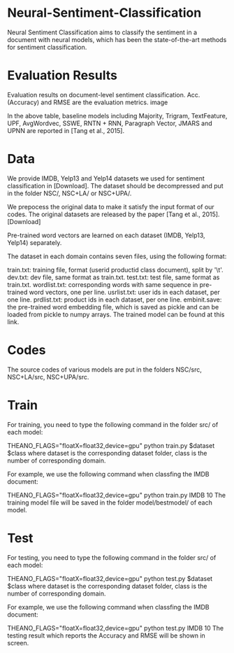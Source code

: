 # Neural-Sentiment-Classification
Neural Sentiment Classification aims to classify the sentiment in a document with neural models, which has been the state-of-the-art methods for sentiment classification.
# Evaluation Results
Evaluation results on document-level sentiment classification. Acc.(Accuracy) and RMSE are the evaluation metrics. image

In the above table, baseline models including Majority, Trigram, TextFeature, UPF, AvgWordvec, SSWE, RNTN + RNN, Paragraph Vector, JMARS and UPNN are reported in [Tang et al., 2015].

# Data
We provide IMDB, Yelp13 and Yelp14 datasets we used for sentiment classification in [Download]. The dataset should be decompressed and put in the folder NSC/, NSC+LA/ or NSC+UPA/.

We prepocess the original data to make it satisfy the input format of our codes. The original datasets are released by the paper [Tang et al., 2015]. [Download]

Pre-trained word vectors are learned on each dataset (IMDB, Yelp13, Yelp14) separately.

The dataset in each domain contains seven files, using the following format:

train.txt: training file, format (userid productid class document), split by '\t'.
dev.txt: dev file, same format as train.txt.
test.txt: test file, same format as train.txt.
wordlist.txt: corresponding words with same sequence in pre-trained word vectors, one per line.
usrlist.txt: user ids in each dataset, per one line.
prdlist.txt: product ids in each dataset, per one line.
embinit.save: the pre-trained word embedding file, which is saved as pickle and can be loaded from pickle to numpy arrays.
The trained model can be found at this link.

# Codes
The source codes of various models are put in the folders NSC/src, NSC+LA/src, NSC+UPA/src.

# Train
For training, you need to type the following command in the folder src/ of each model:

THEANO_FLAGS="floatX=float32,device=gpu" python train.py $dataset $class
where dataset is the corresponding dataset folder, class is the number of corresponding domain.

For example, we use the following command when classfing the IMDB document:

THEANO_FLAGS="floatX=float32,device=gpu" python train.py IMDB 10
The training model file will be saved in the folder model/bestmodel/ of each model.

# Test
For testing, you need to type the following command in the folder src/ of each model:

THEANO_FLAGS="floatX=float32,device=gpu" python test.py $dataset $class
where dataset is the corresponding dataset folder, class is the number of corresponding domain.

For example, we use the following command when classfing the IMDB document:

THEANO_FLAGS="floatX=float32,device=gpu" python test.py IMDB 10
The testing result which reports the Accuracy and RMSE will be shown in screen.

